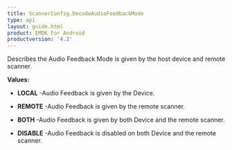 ```yaml
---
title: ScannerConfig.DecodeAudioFeedbackMode
type: api
layout: guide.html
product: EMDK For Android
productversion: '4.2'
---
```



Describes the Audio Feedback Mode is given by the host device and remote scanner.

**Values:**

* **LOCAL** -Audio Feedback is given by the Device.

* **REMOTE** -Audio Feedback is given by the remote scanner.

* **BOTH** -Audio Feedback is given by both Device and the remote scanner.

* **DISABLE** -Audio Feedback is disabled on both Device and the remote scanner.

